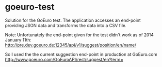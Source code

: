 goeuro-test
===========

Solution for the GoEuro test.
The application accesses an end-point providing JSON data and transforms the data into a CSV file.

Note:
Unfortunately the end-point given for the test didn't work as of 2014 January 11th:
http://pre.dev.goeuro.de:12345/api/v1/suggest/position/en/name/<STRING>

So I used the the current suggestion end-point in production at GoEuro.com
http://www.goeuro.com/GoEuroAPI/rest/suggest/en?term=<STRING>
